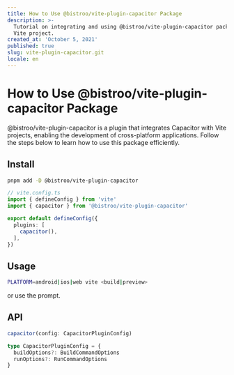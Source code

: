 ```yaml
---
title: How to Use @bistroo/vite-plugin-capacitor Package
description: >-
  Tutorial on integrating and using @bistroo/vite-plugin-capacitor package in a
  Vite project.
created_at: 'October 5, 2021'
published: true
slug: vite-plugin-capacitor.git
locale: en
---
```


# How to Use @bistroo/vite-plugin-capacitor Package

@bistroo/vite-plugin-capacitor is a plugin that integrates Capacitor with Vite projects, enabling the development of cross-platform applications. Follow the steps below to learn how to use this package efficiently.

## Install

```bash
pnpm add -D @bistroo/vite-plugin-capacitor
```

```typescript
// vite.config.ts
import { defineConfig } from 'vite'
import { capacitor } from '@bistroo/vite-plugin-capacitor'

export default defineConfig({
  plugins: [
    capacitor(),
  ],
})
```

## Usage

```bash
PLATFORM=android|ios|web vite <build|preview>
```

or use the prompt.

## API
```typescript
capacitor(config: CapacitorPluginConfig)
```

```typescript
type CapacitorPluginConfig = {
  buildOptions?: BuildCommandOptions
  runOptions?: RunCommandOptions
}
```
```
